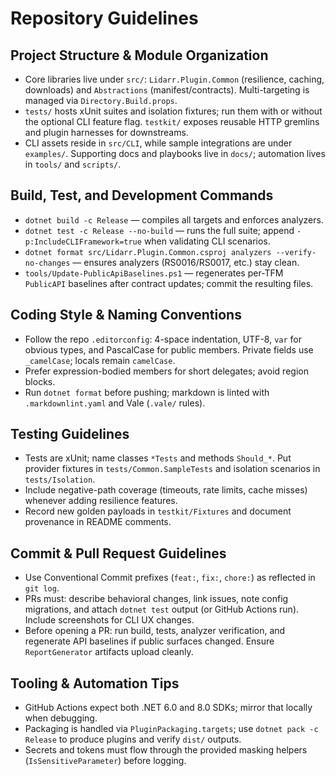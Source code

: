 # Repository Guidelines

## Project Structure & Module Organization
- Core libraries live under `src/`: `Lidarr.Plugin.Common` (resilience, caching, downloads) and `Abstractions` (manifest/contracts). Multi-targeting is managed via `Directory.Build.props`.
- `tests/` hosts xUnit suites and isolation fixtures; run them with or without the optional CLI feature flag. `testkit/` exposes reusable HTTP gremlins and plugin harnesses for downstreams.
- CLI assets reside in `src/CLI`, while sample integrations are under `examples/`. Supporting docs and playbooks live in `docs/`; automation lives in `tools/` and `scripts/`.

## Build, Test, and Development Commands
- `dotnet build -c Release` — compiles all targets and enforces analyzers.
- `dotnet test -c Release --no-build` — runs the full suite; append `-p:IncludeCLIFramework=true` when validating CLI scenarios.
- `dotnet format src/Lidarr.Plugin.Common.csproj analyzers --verify-no-changes` — ensures analyzers (RS0016/RS0017, etc.) stay clean.
- `tools/Update-PublicApiBaselines.ps1` — regenerates per-TFM `PublicAPI` baselines after contract updates; commit the resulting files.

## Coding Style & Naming Conventions
- Follow the repo `.editorconfig`: 4-space indentation, UTF-8, `var` for obvious types, and PascalCase for public members. Private fields use `_camelCase`; locals remain `camelCase`.
- Prefer expression-bodied members for short delegates; avoid region blocks.
- Run `dotnet format` before pushing; markdown is linted with `.markdownlint.yaml` and Vale (`.vale/` rules).

## Testing Guidelines
- Tests are xUnit; name classes `*Tests` and methods `Should_*`. Put provider fixtures in `tests/Common.SampleTests` and isolation scenarios in `tests/Isolation`.
- Include negative-path coverage (timeouts, rate limits, cache misses) whenever adding resilience features.
- Record new golden payloads in `testkit/Fixtures` and document provenance in README comments.

## Commit & Pull Request Guidelines
- Use Conventional Commit prefixes (`feat:`, `fix:`, `chore:`) as reflected in `git log`.
- PRs must: describe behavioral changes, link issues, note config migrations, and attach `dotnet test` output (or GitHub Actions run). Include screenshots for CLI UX changes.
- Before opening a PR: run build, tests, analyzer verification, and regenerate API baselines if public surfaces changed. Ensure `ReportGenerator` artifacts upload cleanly.

## Tooling & Automation Tips
- GitHub Actions expect both .NET 6.0 and 8.0 SDKs; mirror that locally when debugging.
- Packaging is handled via `PluginPackaging.targets`; use `dotnet pack -c Release` to produce plugins and verify `dist/` outputs.
- Secrets and tokens must flow through the provided masking helpers (`IsSensitiveParameter`) before logging.
